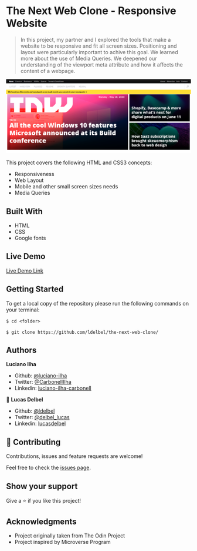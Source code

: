 # The Next Web Clone - Responsive Website

> In this project, my partner and I explored the tools that make a website to be responsive and fit all screen sizes.
> Positioning and layout were particularly important to achive this goal.
> We learned more about the use of Media Queries.
> We deepened our understanding of the viewport meta attribute and how it affects the content of a webpage.

![screenshot](./assets/screenshot.png)

This project covers the following HTML and CSS3 concepts:

- Responsiveness
- Web Layout
- Mobile and other small screen sizes needs
- Media Queries

## Built With

- HTML
- CSS
- Google fonts

## Live Demo

[Live Demo Link]()

## Getting Started

To get a local copy of the repository please run the following commands on your terminal:

```
$ cd <folder>
```

```
$ git clone https://github.com/ldelbel/the-next-web-clone/
```

## Authors

**Luciano Ilha**

- Github: [@luciano-ilha](https://github.com/luciano-ilha/)
- Twitter: [@CarbonellIlha](https://twitter.com/CarbonellIlha)
- Linkedin: [luciano-ilha-carbonell](https://www.linkedin.com/in/luciano-ilha-carbonell-188115a0/)

👤 **Lucas Delbel**

- Github: [@ldelbel](https://github.com/ldelbel)
- Twitter: [@delbel_lucas](https://twitter.com/delbel_lucas)
- Linkedin: [lucasdelbel](https://www.linkedin.com/in/lucasdelbel/)

## 🤝 Contributing

Contributions, issues and feature requests are welcome!

Feel free to check the [issues page](https://github.com/ldelbel/the-next-web-clone/issues).

## Show your support

Give a ⭐️ if you like this project!

## Acknowledgments

- Project originally taken from The Odin Project
- Project inspired by Microverse Program
